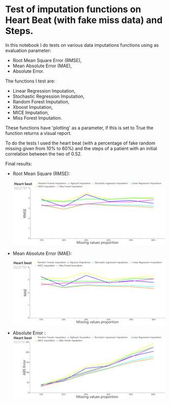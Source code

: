 # Test of imputation functions on Heart Beat (with fake miss data) and Steps.
In this notebook I do tests on various data imputations functions using as evaluation parameter:
- Root Mean Square Error (RMSE),
- Mean Absolute Error (MAE),
- Absolute Error.

The functions I test are:
- Linear Regression Imputation,
- Stochastic Regression Imputation,
- Random Forest Imputation,
- Xboost Imputation,
- MICE Imputation,
- Miss Forest Imputation.

These functions have 'plotting' as a parameter, if this is set to True the function returns a visual report.

To do the tests I used the heart beat (with a percentage of fake random missing given from 10% to 60%) and the steps of a patient with an initial correlation between the two of 0.52.

Final results:

- Root Mean Square (RMSE):

  ![image](RMSEHeartbeat.png)

- Mean Absolute Error (MAE):

  ![image](MAEHeartBeat.png)
  
- Absolute Error :
 ![image](ABSErrorHeartbeat.png)
